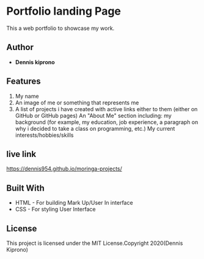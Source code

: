 # Portfolio landing Page

This a web portfolio to showcase my work.

## Author

* **Dennis kiprono**

## Features

1. My name
2. An image of me or something that represents me
3. A list of projects i have created with active links either to them (either on GitHub or GitHub pages)
An "About Me" section including:
my background (for example, my education, job experience, a paragraph on why i decided to take a class on programming, etc.)
My current interests/hobbies/skills
 
 ## live link
 https://dennis954.github.io/moringa-projects/



## Built With

* HTML - For building Mark Up/User In interface
* CSS - For styling User Interface


## License

This project is licensed under the MIT License.Copyright 2020(Dennis Kiprono)